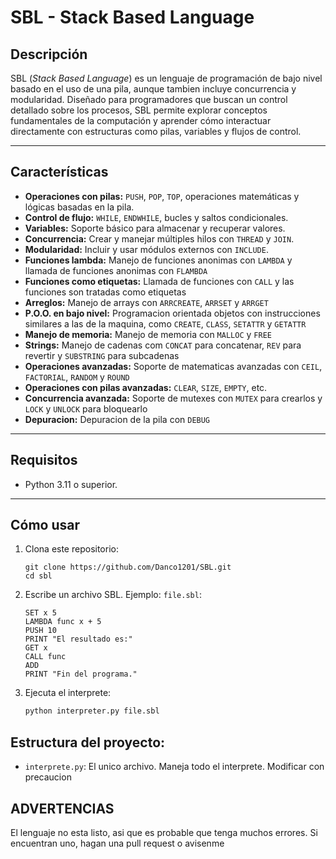 # SBL - Stack Based Language

## Descripción
SBL (*Stack Based Language*) es un lenguaje de programación de bajo nivel basado en el uso de una pila, aunque tambien incluye concurrencia y modularidad. Diseñado para programadores que buscan un control detallado sobre los procesos, SBL permite explorar conceptos fundamentales de la computación y aprender cómo interactuar directamente con estructuras como pilas, variables y flujos de control.

---

## Características
- **Operaciones con pilas:** `PUSH`, `POP`, `TOP`, operaciones matemáticas y lógicas basadas en la pila.
- **Control de flujo:** `WHILE`, `ENDWHILE`, bucles y saltos condicionales.
- **Variables:** Soporte básico para almacenar y recuperar valores.
- **Concurrencia:** Crear y manejar múltiples hilos con `THREAD` y `JOIN`.
- **Modularidad:** Incluir y usar módulos externos con `INCLUDE`.
- **Funciones lambda:** Manejo de funciones anonimas con `LAMBDA` y llamada de funciones anonimas con `FLAMBDA`
- **Funciones como etiquetas:** Llamada de funciones con `CALL` y las funciones son tratadas como etiquetas
- **Arreglos:** Manejo de arrays con `ARRCREATE`, `ARRSET` y `ARRGET`
- **P.O.O. en bajo nivel:** Programacion orientada objetos con instrucciones similares a las de la maquina, como `CREATE`, `CLASS`, `SETATTR` y `GETATTR`
- **Manejo de memoria:** Manejo de memoria con `MALLOC` y `FREE`
- **Strings:** Manejo de cadenas com `CONCAT` para concatenar, `REV` para revertir y `SUBSTRING` para subcadenas
- **Operaciones avanzadas:** Soporte de matematicas avanzadas con `CEIL`, `FACTORIAL`, `RANDOM` y `ROUND`
- **Operaciones con pilas avanzadas:** `CLEAR`, `SIZE`, `EMPTY`, etc.
- **Concurrencia avanzada:** Soporte de mutexes con `MUTEX` para crearlos y `LOCK` y `UNLOCK` para bloquearlo
- **Depuracion:** Depuracion de la pila con `DEBUG`
---

## Requisitos
- Python 3.11 o superior.

---

## Cómo usar
1. Clona este repositorio:
   ```git
   git clone https://github.com/Danco1201/SBL.git
   cd sbl
2. Escribe un archivo SBL. Ejemplo: `file.sbl`:
   ```sbl
   SET x 5
   LAMBDA func x + 5
   PUSH 10
   PRINT "El resultado es:"
   GET x
   CALL func
   ADD
   PRINT "Fin del programa."
3. Ejecuta el interprete:
   ```bash
   python interpreter.py file.sbl

## Estructura del proyecto:
- `interprete.py`: El unico archivo. Maneja todo el interprete. Modificar con precaucion

## ADVERTENCIAS
El lenguaje no esta listo, asi que es probable que tenga muchos errores. Si encuentran uno, hagan una pull request o avisenme
